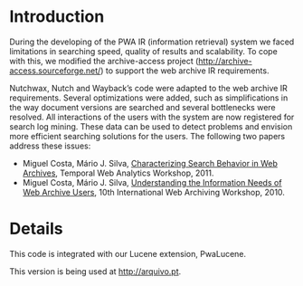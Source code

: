 # Introduction #

During the developing of the PWA IR (information retrieval) system we faced limitations in searching speed, quality of results and scalability. To cope with this, we modified the archive-access project (http://archive-access.sourceforge.net/) to support the web archive IR requirements.

Nutchwax, Nutch and Wayback’s code were adapted to the web archive IR requirements. Several optimizations were added, such as simplifications in the way document versions are searched and several bottlenecks were resolved. All interactions of the users with the system are now registered for search log mining. These data can be used to detect problems and envision more efficient searching solutions for the users. The following two papers address these issues:
  * Miguel Costa, Mário J. Silva, [Characterizing Search Behavior in Web Archives](http://sobre.arquivo.pt/about-the-archive/characterizing-search-behavior-in-web-archives), Temporal Web Analytics Workshop, 2011.
  * Miguel Costa, Mário J. Silva, [Understanding the Information Needs of Web Archive Users](http://sobre.arquivo.pt/sobre-o-arquivo/understanding-the-information-needs-of-web-archive), 10th International Web Archiving Workshop, 2010.


# Details #

This code is integrated with our Lucene extension, PwaLucene.

This version is being used at http://arquivo.pt.